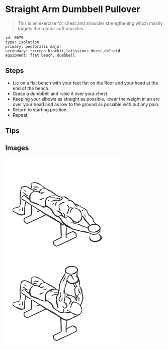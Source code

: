 # Straight Arm Dumbbell Pullover
> This is an exercise for chest and shoulder strengthening which mainly targets the rotator cuff muscles.

``` 
id: 0079 
type: isolation 
primary: pectoralis major 
secondary: triceps brachii,latissimus dorsi,deltoid 
equipment: flat bench, dumbbell 
``` 

## Steps

 - Lie on a flat bench with your feet flat on the floor and your head at the end of the bench.
 - Grasp a dumbbell and raise it over your chest.
 - Keeping your elbows as straight as possible, lower the weight in an arc over your head and as low to the ground as possible with out any pain.
 - Return to starting position.
 - Repeat.

## Tips


## Images

<svg width="368" height="300" viewBox="0 0 276 225" xmlns="http://www.w3.org/2000/svg">
  <g fill="#FFF">
    <path d="M0 0h276v225H0V0m61.24 63.96c-.55 3.33-.19 6.73-.32 10.09-.57-.06-1.7-.18-2.27-.25-2.86-3.46-7.56-4.43-11.78-5.12-3.98-.09-9.4 1.7-10.01 6.23-.86 4.37-1.6 8.77-2.2 13.19-1.67 9.72 2.49 19.84-1.26 29.32-3.36 1.46-6.88 2.6-10.57 2.77-2.7.5-6.41 2.56-5.51 5.85.25 5.98 7.65 6.06 11 9.71 2.89.94 5.62 2.36 8.54 3.21 3.3.6 6.46-.87 9.58-1.7 1.61-4.85-.52-9.87.53-14.77.56-5.11 1.7-10.13 2.33-15.23 1 .72 2 1.42 3 2.14 2.46 2.47 6.02 3.43 9.02 5.1.3 7.51.57 15.03.36 22.55-6.01 2.98-11.98 6.04-17.99 9.03 0 2.87.26 5.72.67 8.56 2.49 1.67 5.01 3.3 7.56 4.89 13.98-6.57 28-13.07 41.94-19.74 1.63-.59 3.51-2.1 5.22-.9 4.2 2.37 8.07 5.28 12.31 7.6 6.84 3.4 13.28 7.57 19.57 11.9.56 6.57.87 13.17.9 19.77-.01 4.26.99 8.55.28 12.79-5.71 3.46-12.15 5.6-17.75 9.24-.43 2.77-.17 5.63.35 8.37 2.09 2.14 4.77 3.65 7.38 5.06 3.57-.94 6.73-3.08 10.16-4.47 12.66-6.24 25.68-11.74 38.19-18.28-.12-3.47-.38-6.94-1.14-10.33-2.52-1.36-4.77-3.27-7.45-4.29-5.41 1.64-10.31 4.8-15.6 6.86.18-5.21.35-10.43.13-15.64l-1.01-.36c-.87 8.89-2.48 18.02-.46 26.87 3.04-1.99 1.13-5.58.68-8.39 5.08-2.56 10.3-4.82 15.46-7.2 2.28 1.42 4.75 2.63 6.72 4.47.41 2.36.44 4.77.56 7.17-15.4 7.19-30.7 14.62-46.19 21.63-1.86-1.32-3.8-2.52-5.57-3.95-.92-2.05-.29-4.45-.4-6.63 6.16-2.81 12.14-5.97 18.13-9.1.92-10.41-.44-20.81-.33-31.23 2.03 1 4.12 1.95 6.42 2.14l-.1-.92c-.16-.34-.48-1.01-.64-1.34-5.8-2.45-9.97-7.38-15.59-10.11-2.52-1.26-4.53-3.3-6.93-4.74-9.51-5.58-19.7-9.93-28.73-16.33-4.03-3.1-8.91-4.78-12.94-7.86-8.12-5.71-17.26-9.84-25.09-15.97-2.39-2.15-5.29-3.59-7.88-5.48l-2.48-.52c0-1.49-.05-2.98.08-4.46 1.53-1.21 3.25-2.16 4.82-3.32 4.79 2.42 7.3 7.88 12.51 9.82.16 5.97 6.77 6.73 10.99 8.81 5.02 1.63 9.87 3.76 15 5.01 2.67 1.39 4.56 4.05 7.53 4.92 2.97-.34 5.91-1.57 8.93-1.03 4.76 1.72 8.22 5.5 11.33 9.32.79.87.4 2.14.56 3.2 2.03 2.41 3.97 4.91 6.05 7.29 2.49 2.81 6.4 3.36 9.67 4.83 2.9 2.45 4.88 5.8 6.5 9.2 2.25 3.79 5.4 7.04 9.22 9.29-.26.18-.77.54-1.03.72-.02.2-.04.61-.06.81 3.44 1.18 6.35 3.6 9.98 4.24 3.46.41 5.42 3.91 8.78 4.54 5.78 1.22 11.57 2.42 17.25 4.1 7.38 2.34 15.28 2.47 22.61 5 3.6 1.55 7.25 4.05 11.37 3.29 3.37-.59 7.19-.65 9.73-3.29 2.37-2.3 5.99-4.16 5.77-7.98-2.49 2.4-4.92 4.89-7.71 6.96-2.24 1.79-5.24 1.88-7.93 2.48-3.96.99-7.12-2.26-10.8-3.03-3.81-1.89-8.03-2.79-12.11-3.83-5.88.67-11.34-2.01-16.97-3.19-4.23-1.25-9-1.2-12.65-3.96-6.91-4.97-14.98-8.42-20.96-14.62-3.3-3.94-5.19-8.88-8.57-12.77-3.04-1.76-6.73-2.09-9.66-4.08-2.9-2.66-5.06-6.02-6.54-9.66-3.41-6.7-10.64-9.77-16.46-13.95-.98-5.75-.8-13.03 4.25-16.93 4.84-4.39 11.71-4.74 17.61-6.93 3.19 1.61 6.64 2.9 9.23 5.46 2.61-1.52 6.81.13 5.58 3.76 1.14-1.38 2.08-2.91 2.89-4.51 5.94-.55 10.06 4.61 15.21 6.64.08-.81.16-1.63.23-2.44-4.02-.28-5.44-4.96-9.28-5.54-3.03-.79-6.14.08-9.11.72-1.43-.37-2.87-.72-4.31-1.05-3.84-2.09-8.39-3.36-10.88-7.25-3.16-1.75-6.18-3.72-9.01-5.99-5.33-1.92-10.12-4.91-15.15-7.44-4.28-4.36-9.64-7.31-14.65-10.71-5.82-2.91-14.39-4.29-18.64 1.89m45.71 30.79c.05.38.16 1.14.21 1.52 1.27-.18 2.53-.57 3.82-.43 6.26 2.23 13.12 2.26 19.19 5.16-2.04.45-4.07.88-6.1 1.34a14.41 14.41 0 0 0-13.47 2.48l-.08 1.91c1.81-1.03 3.6-2.06 5.4-3.11 2.45.19 4.91.35 7.36.02 2.53.1 5.07.32 7.61.21 3.04-1.01 5.39-3.38 7.44-5.74-.12-.25-.35-.75-.47-1-2.59.65-4.03 3.62-6.81 4.14-.34-1.28-.68-2.57-1.33-3.73-1.23-.04-2.36.89-3.62.43-6.4-1-12.67-2.82-19.15-3.2m-5.71 7.34c-.27 1.53 2.36 2.11 3.48 1.63.12-1.4-2.38-2.31-3.48-1.63m46.3 2.42c3.54.39 7.62-1.34 10.62 1.28 5.82 3.34 8.07 10.36 13.99 13.52.17-2.51-2.21-3.81-3.54-5.57 4.09 1.61 8.42 2.89 11.94 5.63 1.87 1.36 4.13 1.97 6.19 2.99 3.55 1.59 5.92 4.85 8.11 7.94 1.88 2.54 1.36 6.41 4.09 8.38 2.46 1.99 5.15 3.75 7.22 6.19 2.37 2.42 2.31 6.07 3.87 8.93 1.1 1.83 2.53 3.41 3.9 5.04-3.77.26-7.57.71-11.02 2.36-.89 1.08-2.12 1.69-3.36 2.26-1.15 1.43-2.51 2.85-4.54 2.41-8.63.83-15.13-6.42-23.43-7.21-3.4-.31-6.93-1.57-9.07-4.35 3.82 1.48 7.81 2.36 11.93 2.21 4.89-2.97 10.22-7.85 8.61-14.2 1.15.75 2.32 1.5 3.49 2.23 1.29 2.88 1.99 6.24 4.53 8.35 3.31 2.93 6.36 6.17 8.81 9.87.64-.65 1.27-1.29 1.9-1.95-3.86-5-9.42-9-11.38-15.23-1.97-1.92-3.37-4.59-6.19-5.39-2.5-4.9-1.59-12.16-7.58-14.6.61.04 1.85.11 2.47.15-6.23-1.93-12.47-8.33-19.21-4.3-.03-.4-.08-1.22-.1-1.63-2.02.03-4.03-.08-6.04-.21.66.76 1.32 1.51 2 2.25 1.24.12 2.5.32 3.71.61-4.7 1.9-4.55 7.4-4.63 11.61 2.43-2.6 1.42-6.8 4.06-9.19 1.77-1.94 4.28-3.79 7.06-3.05 6.57.79 11.42 6.08 14.56 11.52 2.32 4.43 1.59 9.73-.14 14.22-1.64 4.07-6.1 6.75-10.47 6.25-6.63.16-9.99-6.41-14.23-10.39-3.14-1.67-6.37-3.2-9.32-5.18.03.57.09 1.72.13 2.3 6.12 2.83 11.83 7.56 14.63 13.79l.67.06c-.45.05-1.36.16-1.82.21 1.23 3.62 5.42 3.82 8.51 4.77 5.95 1.17 11.34 4.01 16.77 6.57 3.51 1.69 7.49 1.93 11.32 2.31-.92 5.73 4.16 9.93 9.27 11 6.53 1.42 14.18.45 19.19-4.32 2.28-1.92 2.94-5.31 2.13-8.08-1.8-4.22-6.12-6.62-10.39-7.66-1.66-1.98-3.41-3.9-4.79-6.09-1.48-2.47-1.65-5.49-3.04-7.99-2.14-2.95-4.94-5.32-7.93-7.37-3.46-1.97-2.83-6.58-5.21-9.41-3.27-5.88-9.94-8.38-16.14-9.78.18-.88 1.54-1.99.6-2.82-.71-.82-1.71.18-2.49.35-2.8-3.5-7.35-4.17-11.27-5.72-2.54-1.69-3.95-4.68-6.62-6.25-3.55-2.82-8.78-1.87-12.33.38m-9.93 2.35c-3.7 1.91-7.89 3.77-10.05 7.55.11 4.35-.28 9.03 2.23 12.85.11.89 2.48 2.63 2.26.68-1.78-4.24-4.05-8.77-2.62-13.49 2.54-2.46 5.85-3.9 8.78-5.81 1.19.37 2.37.74 3.57 1.07-.38-2.02-2.03-3.57-4.17-2.85m-19.1 10.87c.22.04.67.1.89.13.05-4.33 2.93-7.49 4.82-11.1-4.91 1.25-6.62 6.43-5.71 10.97m-5.59-3.63c1.11-1.54 2.61-2.93 3.04-4.85-3.01-.65-3.27 2.72-3.04 4.85m33.48-1.49c1.1 3.36 5.07 5.62 4.58 9.44-.57 2.34-1.49 4.59-2.03 6.95-.38 2.79-3.76 4.6-2.65 7.63 1.83-1.9 4.24-3.75 4.59-6.57.4-2.77 1.45-5.36 2.34-7.99-.18-4.08-3.1-7.87-6.83-9.46m-16.33 2.82c-.91 1.23-.68 1.93.67 2.1.9-1.23.68-1.93-.67-2.1m52.91 9.92c-1 1.5 1.19 3.81 2.77 3.32.4-1.4-1.22-3.74-2.77-3.32m-62.24 1.98c4.1 2.57 8.46 4.7 12.29 7.68.51 1.24 1.02 2.49 1.53 3.74-1.62-.3-3.22-.6-4.83-.92-.41.21-1.24.64-1.65.85 5.42.23 9.24 4.27 13.86 6.51 1.93-.33 3.86-.63 5.81-.86-.7-.38-1.39-.76-2.08-1.15l-1.96 1.51c-.43-3.14-.85-6.39-2.25-9.28-1.14-1.4-2.7-2.35-4.11-3.44 1.52 3.33 4.55 6.73 3.03 10.62-2.77-2.75-4.37-6.36-6.01-9.84-2.3-1.51-4.4-3.34-6.91-4.51-2.15-.72-4.48-.68-6.72-.91m67.84 8.39c.69 2.29.06 6.28 3.3 6.46-.59-2.38-1.67-4.61-3.3-6.46m-33.79 19.74c1.42.4 2.85.77 4.3 1.1-.8-.9-1.62-1.78-2.48-2.61-.63.48-1.23.98-1.82 1.51m68.31 27.69c-.12 2.59 2.21 3.94 3.57 5.79.59 2.44-.33 4.81-1.13 7.07-5.28 3.21-12.14 5.36-18.03 2.56-2.91-2.01-6.18-5.05-5.48-8.96-.3-.1-.89-.31-1.19-.41-.27 2.19-.69 4.5.22 6.61 1.01 2.81 3.8 4.33 6.36 5.5 5.65 2.19 12.16 1.3 17.49-1.37 3.02-1.45 5.68-4.41 5.48-7.95.06-4.31-4.23-6.63-7.29-8.84z"/>
    <path d="M62.46 66.87c-.83-2.96 2.17-4.76 4.41-5.82 7.4-.17 13.73 3.85 20.04 7.11 2.33 1.24 3.6 3.64 5.19 5.63-2.6.68-5.16 1.5-7.7 2.4-1.36 1.94-2.93 3.74-4.39 5.62-3.42-1.46-7.3-1.01-10.74-2.03-1.43-2.67-4.8-3.21-7.23-4.67 1.37-2.61 1.43-5.49.42-8.24m2.8 3.59c4.5 2.33 9.91 1.34 14.81 1.63-3.83-4.16-9.93-1.5-14.81-1.63m.13 5.15c3.05 1.2 6.27 1.85 9.46 2.57-.19-1.04-.38-2.08-.56-3.11l-.21 1.27c-2.8-.17-6.47-3.43-8.69-.73zM40.57 72.56c2.01-1.99 5.13-1.35 7.65-2.09 2.06.52 4.11 1.17 5.88 2.38 4.37 2.81 9.05 5.08 13.69 7.4.02.21.04.63.05.84-3.8 1.9-7.7 4.27-9.52 8.31-1.67 2.79-1.35 6.11-1.47 9.22-3.91-2.74-7.32-6.14-11.44-8.58-2.15 1.21-4.4 2.24-6.48 3.56-.03 2.15-.42 4.31-.16 6.45.85 1.43 2.73 1.75 4.08 2.56.14.39.41 1.17.54 1.56 1.57.21 3.13.52 4.67.91-.7 4.62-1.96 9.14-2.47 13.8-1.03 5.51-.47 11.14-.74 16.71-6.57 2.88-12.71-1.79-18.82-3.63-3.97-1.31-7.81-4.23-8.04-8.74 5.35-1.58 11.02-1.94 16.12-4.39 2.09-4.28 3.5-9.2 2.61-13.97-1.17-6.78.35-13.59.41-20.38 0-4.18.68-8.61 3.44-11.92m3.8 6.29c1.14 2.27 3.66 2.57 5.85 3.15-1.62-1.63-3.21-3.74-5.85-3.15m-4.65 6.56c1.76.35 3.92.1 5.12 1.71 2.58 2.6 5.63 4.86 9.16 5.96l.4-1.19c-3.54-2.32-7.25-4.45-9.89-7.87-1.62.35-3.2.91-4.79 1.39m.23 34.45c.45 2.93-1.2 6.82 1.16 9.07.94-2.9.5-6 .87-8.99l-2.03-.08m-8.38 5.75c.93.61 1.88 1.2 2.84 1.77 1.18-1.03 2.38-2.03 3.57-3.05-2.15.38-4.29.77-6.41 1.28z"/>
    <path d="M82.56 84.52c.23-6.85 7.96-11.1 14.11-9.14 3.62 2.63 7.11 5.82 11.78 6.32l-.18 1.01 1.07-.44c.53 1.05 1.09 2.1 1.64 3.14 2.77.24 5.66 1.1 7.42 3.4-1.33.39-2.5 1.08-3.53 1.99-1.02.4-2.04.8-3.06 1.19-.71-.1-1.42-.19-2.12-.28-4.24.8-8.39 2.35-11.47 5.47-1.76 2.03-2.55 4.63-3.37 7.13-1.29 4.34 1.26 8.61-.04 12.97-6.56.63-11.96-3.96-17.73-6.34-4.05-2.79-9.18-2.75-13.29-5.37-2.9.3-2.26-2.67-2.73-4.55-.59.89-1.16 1.8-1.76 2.68.09-1.24.33-2.46.89-3.58-.94-5.66.19-12.37 5.08-15.97 3.59-3.34 9.23-2.56 13.32-.6 2.38 1.43 4.95 2.47 7.54 3.44 2.58-.64 5.26-1.19 7.42-2.86-3.63-1.24-7.31.55-10.99.39m-1.42 17.32l.92 1.16H83c3.41-1.98 7.34-3.03 10.48-5.46-4.41.23-9.01 1.18-12.34 4.3zM63.05 115.22c5.53 4.16 11.73 7.33 17.11 11.71-2.13 1.31-4.74 2.09-6.1 4.36 3.12-.53 5.96-1.96 8.86-3.12 3.94 3.07 8.2 5.7 12.01 8.94-14.23 6.93-28.66 13.43-42.92 20.3-2-1.46-4.58-2.4-6.02-4.48-.19-1.87-.67-3.89-.04-5.72 5.69-3.5 12.2-5.59 17.71-9.39.46-7.53.01-15.09-.61-22.6zM199.15 167.75c2.67-4.38 7.96-6.02 12.81-6.36 4.33-.18 9.38.86 11.99 4.65 2.04 2.87.38 7.07-2.77 8.34-3.89 1.61-7.71 4.57-12.16 3.75-3.53-.52-7.35-1.75-9.62-4.68-.41-1.87-.21-3.81-.25-5.7z"/>
  </g>
  <g fill="#333">
    <path d="M61.24 63.96c4.25-6.18 12.82-4.8 18.64-1.89 5.01 3.4 10.37 6.35 14.65 10.71 5.03 2.53 9.82 5.52 15.15 7.44 2.83 2.27 5.85 4.24 9.01 5.99 2.49 3.89 7.04 5.16 10.88 7.25 1.44.33 2.88.68 4.31 1.05 2.97-.64 6.08-1.51 9.11-.72 3.84.58 5.26 5.26 9.28 5.54-.07.81-.15 1.63-.23 2.44-5.15-2.03-9.27-7.19-15.21-6.64-.81 1.6-1.75 3.13-2.89 4.51 1.23-3.63-2.97-5.28-5.58-3.76-2.59-2.56-6.04-3.85-9.23-5.46-5.9 2.19-12.77 2.54-17.61 6.93-5.05 3.9-5.23 11.18-4.25 16.93 5.82 4.18 13.05 7.25 16.46 13.95 1.48 3.64 3.64 7 6.54 9.66 2.93 1.99 6.62 2.32 9.66 4.08 3.38 3.89 5.27 8.83 8.57 12.77 5.98 6.2 14.05 9.65 20.96 14.62 3.65 2.76 8.42 2.71 12.65 3.96 5.63 1.18 11.09 3.86 16.97 3.19 4.08 1.04 8.3 1.94 12.11 3.83 3.68.77 6.84 4.02 10.8 3.03 2.69-.6 5.69-.69 7.93-2.48 2.79-2.07 5.22-4.56 7.71-6.96.22 3.82-3.4 5.68-5.77 7.98-2.54 2.64-6.36 2.7-9.73 3.29-4.12.76-7.77-1.74-11.37-3.29-7.33-2.53-15.23-2.66-22.61-5-5.68-1.68-11.47-2.88-17.25-4.1-3.36-.63-5.32-4.13-8.78-4.54-3.63-.64-6.54-3.06-9.98-4.24.02-.2.04-.61.06-.81.26-.18.77-.54 1.03-.72-3.82-2.25-6.97-5.5-9.22-9.29-1.62-3.4-3.6-6.75-6.5-9.2-3.27-1.47-7.18-2.02-9.67-4.83-2.08-2.38-4.02-4.88-6.05-7.29-.16-1.06.23-2.33-.56-3.2-3.11-3.82-6.57-7.6-11.33-9.32-3.02-.54-5.96.69-8.93 1.03-2.97-.87-4.86-3.53-7.53-4.92-5.13-1.25-9.98-3.38-15-5.01-4.22-2.08-10.83-2.84-10.99-8.81-5.21-1.94-7.72-7.4-12.51-9.82-1.57 1.16-3.29 2.11-4.82 3.32-.13 1.48-.08 2.97-.08 4.46l2.48.52c2.59 1.89 5.49 3.33 7.88 5.48 7.83 6.13 16.97 10.26 25.09 15.97 4.03 3.08 8.91 4.76 12.94 7.86 9.03 6.4 19.22 10.75 28.73 16.33 2.4 1.44 4.41 3.48 6.93 4.74 5.62 2.73 9.79 7.66 15.59 10.11.16.33.48 1 .64 1.34l.1.92c-2.3-.19-4.39-1.14-6.42-2.14-.11 10.42 1.25 20.82.33 31.23-5.99 3.13-11.97 6.29-18.13 9.1.11 2.18-.52 4.58.4 6.63 1.77 1.43 3.71 2.63 5.57 3.95 15.49-7.01 30.79-14.44 46.19-21.63-.12-2.4-.15-4.81-.56-7.17-1.97-1.84-4.44-3.05-6.72-4.47-5.16 2.38-10.38 4.64-15.46 7.2.45 2.81 2.36 6.4-.68 8.39-2.02-8.85-.41-17.98.46-26.87l1.01.36c.22 5.21.05 10.43-.13 15.64 5.29-2.06 10.19-5.22 15.6-6.86 2.68 1.02 4.93 2.93 7.45 4.29.76 3.39 1.02 6.86 1.14 10.33-12.51 6.54-25.53 12.04-38.19 18.28-3.43 1.39-6.59 3.53-10.16 4.47-2.61-1.41-5.29-2.92-7.38-5.06-.52-2.74-.78-5.6-.35-8.37 5.6-3.64 12.04-5.78 17.75-9.24.71-4.24-.29-8.53-.28-12.79-.03-6.6-.34-13.2-.9-19.77-6.29-4.33-12.73-8.5-19.57-11.9-4.24-2.32-8.11-5.23-12.31-7.6-1.71-1.2-3.59.31-5.22.9-13.94 6.67-27.96 13.17-41.94 19.74-2.55-1.59-5.07-3.22-7.56-4.89-.41-2.84-.67-5.69-.67-8.56 6.01-2.99 11.98-6.05 17.99-9.03.21-7.52-.06-15.04-.36-22.55-3-1.67-6.56-2.63-9.02-5.1-1-.72-2-1.42-3-2.14-.63 5.1-1.77 10.12-2.33 15.23-1.05 4.9 1.08 9.92-.53 14.77-3.12.83-6.28 2.3-9.58 1.7-2.92-.85-5.65-2.27-8.54-3.21-3.35-3.65-10.75-3.73-11-9.71-.9-3.29 2.81-5.35 5.51-5.85 3.69-.17 7.21-1.31 10.57-2.77 3.75-9.48-.41-19.6 1.26-29.32.6-4.42 1.34-8.82 2.2-13.19.61-4.53 6.03-6.32 10.01-6.23 4.22.69 8.92 1.66 11.78 5.12.57.07 1.7.19 2.27.25.13-3.36-.23-6.76.32-10.09m1.22 2.91c1.01 2.75.95 5.63-.42 8.24 2.43 1.46 5.8 2 7.23 4.67 3.44 1.02 7.32.57 10.74 2.03 1.46-1.88 3.03-3.68 4.39-5.62 2.54-.9 5.1-1.72 7.7-2.4-1.59-1.99-2.86-4.39-5.19-5.63-6.31-3.26-12.64-7.28-20.04-7.11-2.24 1.06-5.24 2.86-4.41 5.82m-21.89 5.69c-2.76 3.31-3.44 7.74-3.44 11.92-.06 6.79-1.58 13.6-.41 20.38.89 4.77-.52 9.69-2.61 13.97-5.1 2.45-10.77 2.81-16.12 4.39.23 4.51 4.07 7.43 8.04 8.74 6.11 1.84 12.25 6.51 18.82 3.63.27-5.57-.29-11.2.74-16.71.51-4.66 1.77-9.18 2.47-13.8a41.4 41.4 0 0 0-4.67-.91c-.13-.39-.4-1.17-.54-1.56-1.35-.81-3.23-1.13-4.08-2.56-.26-2.14.13-4.3.16-6.45 2.08-1.32 4.33-2.35 6.48-3.56 4.12 2.44 7.53 5.84 11.44 8.58.12-3.11-.2-6.43 1.47-9.22 1.82-4.04 5.72-6.41 9.52-8.31-.01-.21-.03-.63-.05-.84-4.64-2.32-9.32-4.59-13.69-7.4-1.77-1.21-3.82-1.86-5.88-2.38-2.52.74-5.64.1-7.65 2.09m41.99 11.96c3.68.16 7.36-1.63 10.99-.39-2.16 1.67-4.84 2.22-7.42 2.86-2.59-.97-5.16-2.01-7.54-3.44-4.09-1.96-9.73-2.74-13.32.6-4.89 3.6-6.02 10.31-5.08 15.97-.56 1.12-.8 2.34-.89 3.58.6-.88 1.17-1.79 1.76-2.68.47 1.88-.17 4.85 2.73 4.55 4.11 2.62 9.24 2.58 13.29 5.37 5.77 2.38 11.17 6.97 17.73 6.34 1.3-4.36-1.25-8.63.04-12.97.82-2.5 1.61-5.1 3.37-7.13 3.08-3.12 7.23-4.67 11.47-5.47.7.09 1.41.18 2.12.28 1.02-.39 2.04-.79 3.06-1.19 1.03-.91 2.2-1.6 3.53-1.99-1.76-2.3-4.65-3.16-7.42-3.4-.55-1.04-1.11-2.09-1.64-3.14l-1.07.44.18-1.01c-4.67-.5-8.16-3.69-11.78-6.32-6.15-1.96-13.88 2.29-14.11 9.14m-19.51 30.7c.62 7.51 1.07 15.07.61 22.6-5.51 3.8-12.02 5.89-17.71 9.39-.63 1.83-.15 3.85.04 5.72 1.44 2.08 4.02 3.02 6.02 4.48 14.26-6.87 28.69-13.37 42.92-20.3-3.81-3.24-8.07-5.87-12.01-8.94-2.9 1.16-5.74 2.59-8.86 3.12 1.36-2.27 3.97-3.05 6.1-4.36-5.38-4.38-11.58-7.55-17.11-11.71z"/>
    <path d="M65.26 70.46c4.88.13 10.98-2.53 14.81 1.63-4.9-.29-10.31.7-14.81-1.63zM65.39 75.61c2.22-2.7 5.89.56 8.69.73l.21-1.27c.18 1.03.37 2.07.56 3.11-3.19-.72-6.41-1.37-9.46-2.57zM44.37 78.85c2.64-.59 4.23 1.52 5.85 3.15-2.19-.58-4.71-.88-5.85-3.15zM39.72 85.41c1.59-.48 3.17-1.04 4.79-1.39 2.64 3.42 6.35 5.55 9.89 7.87l-.4 1.19c-3.53-1.1-6.58-3.36-9.16-5.96-1.2-1.61-3.36-1.36-5.12-1.71zM106.95 94.75c6.48.38 12.75 2.2 19.15 3.2 1.26.46 2.39-.47 3.62-.43.65 1.16.99 2.45 1.33 3.73 2.78-.52 4.22-3.49 6.81-4.14.12.25.35.75.47 1-2.05 2.36-4.4 4.73-7.44 5.74-2.54.11-5.08-.11-7.61-.21-2.45.33-4.91.17-7.36-.02-1.8 1.05-3.59 2.08-5.4 3.11l.08-1.91a14.41 14.41 0 0 1 13.47-2.48c2.03-.46 4.06-.89 6.1-1.34-6.07-2.9-12.93-2.93-19.19-5.16-1.29-.14-2.55.25-3.82.43-.05-.38-.16-1.14-.21-1.52zM81.14 101.84c3.33-3.12 7.93-4.07 12.34-4.3-3.14 2.43-7.07 3.48-10.48 5.46h-.94l-.92-1.16zM101.24 102.09c1.1-.68 3.6.23 3.48 1.63-1.12.48-3.75-.1-3.48-1.63zM147.54 104.51c3.55-2.25 8.78-3.2 12.33-.38 2.67 1.57 4.08 4.56 6.62 6.25 3.92 1.55 8.47 2.22 11.27 5.72.78-.17 1.78-1.17 2.49-.35.94.83-.42 1.94-.6 2.82 6.2 1.4 12.87 3.9 16.14 9.78 2.38 2.83 1.75 7.44 5.21 9.41 2.99 2.05 5.79 4.42 7.93 7.37 1.39 2.5 1.56 5.52 3.04 7.99 1.38 2.19 3.13 4.11 4.79 6.09 4.27 1.04 8.59 3.44 10.39 7.66.81 2.77.15 6.16-2.13 8.08-5.01 4.77-12.66 5.74-19.19 4.32-5.11-1.07-10.19-5.27-9.27-11-3.83-.38-7.81-.62-11.32-2.31-5.43-2.56-10.82-5.4-16.77-6.57-3.09-.95-7.28-1.15-8.51-4.77.46-.05 1.37-.16 1.82-.21l-.67-.06c-2.8-6.23-8.51-10.96-14.63-13.79-.04-.58-.1-1.73-.13-2.3 2.95 1.98 6.18 3.51 9.32 5.18 4.24 3.98 7.6 10.55 14.23 10.39 4.37.5 8.83-2.18 10.47-6.25 1.73-4.49 2.46-9.79.14-14.22-3.14-5.44-7.99-10.73-14.56-11.52-2.78-.74-5.29 1.11-7.06 3.05-2.64 2.39-1.63 6.59-4.06 9.19.08-4.21-.07-9.71 4.63-11.61a27.33 27.33 0 0 0-3.71-.61c-.68-.74-1.34-1.49-2-2.25 2.01.13 4.02.24 6.04.21.02.41.07 1.23.1 1.63 6.74-4.03 12.98 2.37 19.21 4.3-.62-.04-1.86-.11-2.47-.15 5.99 2.44 5.08 9.7 7.58 14.6 2.82.8 4.22 3.47 6.19 5.39 1.96 6.23 7.52 10.23 11.38 15.23-.63.66-1.26 1.3-1.9 1.95-2.45-3.7-5.5-6.94-8.81-9.87-2.54-2.11-3.24-5.47-4.53-8.35-1.17-.73-2.34-1.48-3.49-2.23 1.61 6.35-3.72 11.23-8.61 14.2-4.12.15-8.11-.73-11.93-2.21 2.14 2.78 5.67 4.04 9.07 4.35 8.3.79 14.8 8.04 23.43 7.21 2.03.44 3.39-.98 4.54-2.41 1.24-.57 2.47-1.18 3.36-2.26 3.45-1.65 7.25-2.1 11.02-2.36-1.37-1.63-2.8-3.21-3.9-5.04-1.56-2.86-1.5-6.51-3.87-8.93-2.07-2.44-4.76-4.2-7.22-6.19-2.73-1.97-2.21-5.84-4.09-8.38-2.19-3.09-4.56-6.35-8.11-7.94-2.06-1.02-4.32-1.63-6.19-2.99-3.52-2.74-7.85-4.02-11.94-5.63 1.33 1.76 3.71 3.06 3.54 5.57-5.92-3.16-8.17-10.18-13.99-13.52-3-2.62-7.08-.89-10.62-1.28m51.61 63.24c.04 1.89-.16 3.83.25 5.7 2.27 2.93 6.09 4.16 9.62 4.68 4.45.82 8.27-2.14 12.16-3.75 3.15-1.27 4.81-5.47 2.77-8.34-2.61-3.79-7.66-4.83-11.99-4.65-4.85.34-10.14 1.98-12.81 6.36zM137.61 106.86c2.14-.72 3.79.83 4.17 2.85-1.2-.33-2.38-.7-3.57-1.07-2.93 1.91-6.24 3.35-8.78 5.81-1.43 4.72.84 9.25 2.62 13.49.22 1.95-2.15.21-2.26-.68-2.51-3.82-2.12-8.5-2.23-12.85 2.16-3.78 6.35-5.64 10.05-7.55zM118.51 117.73c-.91-4.54.8-9.72 5.71-10.97-1.89 3.61-4.77 6.77-4.82 11.1-.22-.03-.67-.09-.89-.13zM112.92 114.1c-.23-2.13.03-5.5 3.04-4.85-.43 1.92-1.93 3.31-3.04 4.85z"/>
    <path d="M146.4 112.61c3.73 1.59 6.65 5.38 6.83 9.46-.89 2.63-1.94 5.22-2.34 7.99-.35 2.82-2.76 4.67-4.59 6.57-1.11-3.03 2.27-4.84 2.65-7.63.54-2.36 1.46-4.61 2.03-6.95.49-3.82-3.48-6.08-4.58-9.44zM130.07 115.43c1.35.17 1.57.87.67 2.1-1.35-.17-1.58-.87-.67-2.1zM39.95 119.86l2.03.08c-.37 2.99.07 6.09-.87 8.99-2.36-2.25-.71-6.14-1.16-9.07zM31.57 125.61c2.12-.51 4.26-.9 6.41-1.28-1.19 1.02-2.39 2.02-3.57 3.05-.96-.57-1.91-1.16-2.84-1.77zM182.98 125.35c1.55-.42 3.17 1.92 2.77 3.32-1.58.49-3.77-1.82-2.77-3.32zM120.74 127.33c2.24.23 4.57.19 6.72.91 2.51 1.17 4.61 3 6.91 4.51 1.64 3.48 3.24 7.09 6.01 9.84 1.52-3.89-1.51-7.29-3.03-10.62 1.41 1.09 2.97 2.04 4.11 3.44 1.4 2.89 1.82 6.14 2.25 9.28l1.96-1.51c.69.39 1.38.77 2.08 1.15-1.95.23-3.88.53-5.81.86-4.62-2.24-8.44-6.28-13.86-6.51.41-.21 1.24-.64 1.65-.85 1.61.32 3.21.62 4.83.92-.51-1.25-1.02-2.5-1.53-3.74-3.83-2.98-8.19-5.11-12.29-7.68zM188.58 135.72c1.63 1.85 2.71 4.08 3.3 6.46-3.24-.18-2.61-4.17-3.3-6.46zM154.79 155.46c.59-.53 1.19-1.03 1.82-1.51.86.83 1.68 1.71 2.48 2.61-1.45-.33-2.88-.7-4.3-1.1zM223.1 183.15c3.06 2.21 7.35 4.53 7.29 8.84.2 3.54-2.46 6.5-5.48 7.95-5.33 2.67-11.84 3.56-17.49 1.37-2.56-1.17-5.35-2.69-6.36-5.5-.91-2.11-.49-4.42-.22-6.61.3.1.89.31 1.19.41-.7 3.91 2.57 6.95 5.48 8.96 5.89 2.8 12.75.65 18.03-2.56.8-2.26 1.72-4.63 1.13-7.07-1.36-1.85-3.69-3.2-3.57-5.79z"/>
  </g>
</svg>

<svg width="368" height="300" viewBox="0 0 276 225" xmlns="http://www.w3.org/2000/svg">
  <g fill="#FFF">
    <path d="M0 0h276v225H0V0m143.26 41.31c-1.85 3.53 1.51 7.73-1.06 10.96-3.13 4.92-5.95 10.02-8.99 15-4.33 7.08-5.57 15.59-5.43 23.76-2.11-.24-4.43-.15-6.27-1.36-1.49-1.59-2.42-3.82-4.63-4.56-2.72-1.1-4.77-3.24-7.14-4.86-3.44-1.48-7.17-2.46-10.02-5.03-5.65-1.28-8.7-6.64-13.72-9.09-4.7-3.43-9.92-6.76-16-6.49-3.6-.64-6.55 1.77-8.73 4.32-.56 3.48-.21 7.04-.49 10.55-3.26-1.63-5.98-4.26-9.68-4.96-4.61-1.77-10.79-.87-13.67 3.4-1.73 7.2-3.09 14.58-3.23 22 .59 7.66 1.76 15.57-.87 23.01-3.5.73-6.88 1.97-10.46 2.28-2.72.44-6.28 2.52-5.49 5.77.04 5.95 7.56 6.13 10.89 9.69 2.92 1.04 5.7 2.44 8.69 3.27 3.14.49 6.32-.57 9.15-1.84 2.07-3.38.41-7.57.5-11.27.57-6.23 1.7-12.41 2.92-18.54 1.38 1.09 2.77 2.17 4.07 3.36 2.5 1.11 4.87 2.47 7.26 3.78.53-.42 1.06-.85 1.59-1.27-8.26-3.38-14.16-10.63-22.43-13.96.02-1.35 0-2.71.13-4.06 1.52-1.26 3.26-2.22 4.85-3.39 4.09 2.16 6.34 6.55 10.42 8.78 2.88 1.23 2.4 5.3 5.22 6.61 7.38 3.29 15.02 6.05 22.77 8.31 1.71.76 3.02 2.16 4.48 3.29 4.2.43 8.42.44 12.62.06 1.99 1.98 4.58 3.21 6.52 5.25 2.14 2.31 5.1 4.48 4.89 7.97 3.52 5.66 9.88 8.21 15.03 12.07 3.75 2.88 8.83 2.51 13.19 1.53 3.38-.77 6.51 1.81 9.9 1.31 2.05-.33 4.06-.86 6.09-1.3 4.68 3.12 9.52 6.82 15.46 6.68-3.03 1.31-6.08 3.07-9.52 2.29.57.28 1.71.82 2.28 1.1-5.44 2.16-10.51 5.45-16.38 6.38-2.86.85-5.81-.27-8.32-1.63-6.18-3.52-12.2-7.33-18.05-11.38-4.52-3.98-10.14-6.31-15.29-9.33-9.92-4.27-18.25-11.32-27.83-16.17-5.05-3.43-10.11-6.88-15.57-9.63 1.04 1.93 2.54 3.55 4.55 4.47 4.68 2.29 8.57 5.81 13 8.49-2.35 1.16-4.97 2.07-6.52 4.34 3.17-.43 6.01-1.92 8.93-3.1 4.08 2.97 8.18 5.93 12.26 8.91-14.35 6.82-28.78 13.49-43.12 20.33-1.91-1.24-3.91-2.35-5.66-3.81-.76-1.98-.91-4.37-.39-6.42 5.72-3.44 12.17-5.61 17.73-9.34.35-7.32.16-14.71-.68-21.99-.71-1.95-1.51 1.01-1.47 1.74-.02 6.47.4 12.94.21 19.41-6 3.02-11.99 6.07-18.02 9.04-.03 2.88.16 5.75.63 8.6 2.49 1.66 5 3.3 7.55 4.88 13.49-6.34 27.02-12.58 40.45-19.04 1.8-.78 3.54-1.81 5.49-2.12 5.02 2.34 9.32 6.01 14.27 8.52 6.58 3.21 12.5 7.55 18.77 11.3 1.07 10.9 1.05 21.87 1.47 32.8-5.94 3.19-12.29 5.66-18 9.24-.41 2.77-.14 5.63.41 8.36 2.11 2.14 4.8 3.67 7.43 5.08 2.53-.7 4.78-2.12 7.18-3.16 13.63-6.58 27.45-12.76 41.03-19.46-.08-3.51-.33-7.03-1.04-10.48-2.5-1.42-4.84-3.14-7.45-4.35-5.42 1.73-10.35 4.79-15.62 6.93.27-5.91.11-11.82.25-17.73 3.28-.78 6.5-1.83 9.35-3.69 6.41-3.61 13.94-5.25 19.68-9.97 3.07-1.86 6.32-4.15 7.37-7.79 1.06-5.09-.02-10.43-2.41-15 1.91-5.27 4.4-10.39 5.44-15.94.75-3.78-.47-7.5-1.75-11.01.16-4.02-.37-8.02-1.37-11.9-2.07-2.91-3.67-6.12-5.47-9.19 1.15-3.8.69-7.76.77-11.65l-1.68-.24c.7-4.88-3.6-8.3-4.13-12.91-.49-2.48.54-4.9.89-7.32-2.81 2.42-4.35 5.85-3.44 9.56-.44.45-.89.9-1.33 1.34 1.46 1.38 3.15 2.58 4.28 4.27.5 2.36-.34 4.67-1.05 6.89-4.66 2.89-10.36 5.1-15.88 3.61-3.87-.71-6.06-4.37-8.23-7.28 1.43-3.16 3.26-6.12 5.2-9l3.99-.06c3.03 3.06 4.34 7.14 5.23 11.25 2.48-3.99-.67-8.36-3.22-11.42.28-.46.85-1.38 1.14-1.84-2.69.36-5.41.46-8.08.9-2.31 4-5.98 7.87-5.55 12.82l-.74-.37c-1.16 7.13-3.41 13.99-5.08 20.99-1.89 3.45-2.64 7.28-3.13 11.14.28.06.85.19 1.13.25.12-2.4.33-4.79.74-7.16 4.66 7.42 1.91 16.74.25 24.71-.28.39-.84 1.17-1.13 1.56 3.87 2.03 5.87 5.91 7.79 9.62-.92 1.87-2.45 3.25-4.15 4.39-1.94-1.72-3.48-3.8-5.19-5.73-.5 3.13 1.63 5.57 4.26 6.84 2.45.6 4.14-1.55 6-2.71.49-1.76 1.07-3.48 1.59-5.23.72-.6 1.44-1.21 2.16-1.81-.29-.04-.87-.13-1.16-.17-.38.49-1.16 1.47-1.55 1.96a65.078 65.078 0 0 1-3.51-3.54l2.28-.52c-.26-.47-.79-1.41-1.05-1.89-.36.2-1.08.58-1.44.78-1.12-.88-2.25-1.74-3.37-2.61 2.75-7.99 3.24-16.74 1.44-24.99-.54-2.57-1.33-5.33.02-7.79 2.34-5.19 4.15-10.64 4.57-16.36 1.48 2.25 3.63 3.96 6.12 4.97 3.01 1.47 6.66.76 9.55 2.57.5 2.31 1.24 4.55 1.95 6.79.74-.51 1.47-1.02 2.2-1.55-1.09-1.95-2.19-3.9-3.41-5.76.4-.49 1.21-1.45 1.61-1.93 1.33 1.84 2.54 3.75 3.86 5.6-1.34 2.36-3.26 4.47-3.9 7.18-.51 3.61-.03 7.3.91 10.82-.4-.24-1.19-.7-1.59-.93 3.18 1.87 2.57 6.06 3.56 9.11-5.11-.28-8.89-4.48-14.03-4.57-3.64.01-5.95-4.71-9.7-3.36l-.2 1.02c1.86.85 3.75 1.67 5.59 2.58-1.14.85-2.3 1.67-3.31 2.68-.51.22-1.54.65-2.05.87.3 1.46 2.06 1.67 3.17 2.31 3.75 1.33 6.11 4.73 8.67 7.58-1.57 3.03-4.04 5.78-4 9.41 2.3-2.63 4.35-5.47 6.53-8.2-1.11-2.01-2.29-3.97-3.59-5.86 1.09-.89 2.15-1.81 3.21-2.74-1.74.19-3.44.52-5.13.91-1.87-1.34-3.85-2.5-5.86-3.6 2.88-1.32 6.09-2.63 9.24-1.34 4.51 1.83 9.18 4.48 11.41 9.03-.86.18-1.73.35-2.59.52 2.52.93 4.7 2.55 7.06 3.82-.59-1.26-1.22-2.49-1.88-3.7.9-1.72 1.38-3.61 1.76-5.51.71-3.41 2.84-6.37 3.23-9.88-2.41 2.31-3.48 5.58-5.35 8.29.09-.9.26-2.71.35-3.61-.35-.41-1.07-1.22-1.42-1.63-.42-1.32-.85-2.62-1.31-3.91-1.41-3.58-.76-7.32-.33-11 .9-1.52 1.68-3.1 2.45-4.69.7.6 2.12 1.79 2.83 2.39-.41-3.1-2.42-5.52-4.66-7.53-.08-.84-.15-1.67-.2-2.51 3.29-.42 6.21-2.35 7.65-5.38 1.53 3.3.53 7 .94 10.47 1.05 4.55 3.4 8.66 4.84 13.08.91 3.35.41 6.93 1.52 10.24.64 2.5 1.93 5.01 1.38 7.65-.93 5.35-3.05 10.38-5.11 15.37l-1.74 1.8c5.82 4.8 6.54 14.88.55 19.81-3.44 1.58-7.78 2.71-11.16.35-3.08-2.32-7.8-1.91-9.71-5.68-1.81-.39-3.64-.75-5.47-1.03.33.51.99 1.52 1.31 2.03-4.31.27-8.53-.71-12.82-.98-.37-.48-.73-.97-1.09-1.45 1.22-1.84 1.61-4.01 1.45-6.19-1.81 1.61-3.21 4.11-2.14 6.54-.03.54-.1 1.64-.13 2.19-3.5-.33-7.36-.22-10.34-2.39-3.92-2.62-8.07-5.12-11.1-8.82-1.9-2.29-2.54-5.34-4.4-7.66-3.49-5.1-9.54-7.29-14.05-11.28l-.88.18c-.94-4.68-.65-9.82 1.4-14.16 3.83-6.17 11.39-7.32 17.76-9.31 3.47-1.06 6.58 1.44 9.93 2-.24 1.6-.46 3.2-.65 4.81-6.2-1.37-12.42-2.83-18.77-3.23.03.35.09 1.04.13 1.39 1.85-.19 3.77-.58 5.56.16 4.08 1.56 8.58 1.3 12.63 3-1.58 4.14-4.27 8.03-4.33 12.6-.08 3.11 0 6.21-.14 9.32 2.23 4.98 2.13 10.85 5.2 15.42 1.62-6.36-1.74-12.49-2.47-18.74-1.65-4.34-.47-8.97 1.72-12.88l1.52-.88c1.02-4.38 1.54-8.88 3.15-13.1-.23-8.66 1.17-17.75 6.38-24.92 3.12-5.03 6.89-9.92 8.05-15.86 7.13 6.23 18.8 6.12 26.02.15 3.26-2.32 4.11-7.38 1.64-10.55-3.54-5.09-10.34-6.41-16.14-5.69-4.85.65-10.1 2.61-12.61 7.09m-6.7 31.07c5.6-3.61 6.63-10.65 8.21-16.59-2.87 5.46-5.49 11.06-8.21 16.59m38.47 15.07c-.2 3.23-.99 6.8.71 9.77.93 1.66 2.31 4.19 4.61 3.17-1.29-2.37-3.64-4.42-3.59-7.32-.1-2-.11-4.15-1.73-5.62m-43.42 8.97c-.24 3.22.14 6.45-.08 9.67-.94 3.2-5.31 5.2-4.1 9.04.25 2.1 2.3 4.92 4.57 4.11 2.98-2.66 5.29-6.33 4.59-10.5-1.19 3.21-1.86 6.78-4.67 9.06-1.54-1.19-3.29-2.61-2.89-4.82 1.24-2.11 3.3-3.71 4.13-6.06.5-3.54.72-7.49-1.55-10.5m-20.98 8.37l-.12 1.92c1.8-1.01 3.59-2.04 5.38-3.08 1.67.09 3.36.23 5.04.14 1.03-.18 3.27-.8 1.79-2.09-4.31-.43-8.65.35-12.09 3.11m64.2 13.69c3.55-2.3 1.4-7.34 1.51-10.81-2.99 2.73-1.1 7.28-1.51 10.81m-15.65 2.49c-1.84 3.33-3.2 7.05-3.47 10.87l-1.76.2c.46.02 1.38.04 1.84.05.15 1.5.3 3.01.51 4.5.71-4.95 2.03-10.16 5.05-14.19 5.33-2.14 11.15 1.13 14.76 5.06.53-.57 1.05-1.14 1.58-1.72-3.21-2.15-6.86-3.52-10.04-5.72-2.86-.71-6.01-1.03-8.47.95m-12.2 18.53c-.36 1.81 2.64 3.1 4.13 2.49 0-1.56-2.69-2.82-4.13-2.49z"/>
    <path d="M147.71 39.62c4.57-2.79 10.23-4.13 15.5-2.79 3.25.73 6.68 2.68 7.65 6.09.5 2.89-1.41 5.6-4.01 6.68-3.51 1.46-6.88 3.92-10.87 3.59-4.16-.18-8.21-1.96-11.06-5.01.09-3.07.01-6.55 2.79-8.56zM63.83 62.72c2.6-2.01 6.06-1.63 9.06-.97 4.83 1.19 9.01 3.97 13.46 6.07 2.59 1.24 4.05 3.76 5.74 5.93-2.59.7-5.15 1.54-7.68 2.44-1.37 1.93-2.93 3.71-4.39 5.56-3.34-1.12-6.84-1.49-10.34-1.44-1.31-3.06-4.98-3.63-7.57-5.22 2.94-3.93-1.73-8.85 1.72-12.37m2.61 8.55c4.55.75 9.17.9 13.77.83-3.64-3.65-9.45-2.58-13.77-.83m-.9 3.03c1.68 3.37 6.08 2.76 9.16 3.81l-.24-2.17c-3.02-.3-5.94-1.15-8.92-1.64zM40.59 72.52c2.05-1.93 5.17-1.32 7.69-2.06 7.41 2.22 13.36 7.69 20.71 10.18-4.27 1.82-8.55 4.41-10.64 8.74-1.67 2.79-1.39 6.13-1.33 9.24-2.24-1.51-4.37-3.17-6.53-4.79-.34-.7-1.03-2.12-1.37-2.83 1.83.79 3.68 1.49 5.57 2.11-1.03-2.24-3.36-3.16-5.27-4.47-2-1.26-3.52-3.11-5.12-4.82-1.51.62-3.03 1.18-4.57 1.72 3.86-.71 6.06 2.74 8.82 4.68-.53.33-1.05.66-1.58.99-2.69-2.04-5.58 1.34-8.08 2.42-.09 2.12-.3 4.24-.22 6.36 1.04 1.33 2.73 1.89 4.14 2.71.16.37.48 1.1.65 1.46 1.49.22 3.06.31 4.41 1.09-.31 4.34-1.77 8.52-2.19 12.86-1.06 5.79-.61 11.69-.86 17.54-6.56 2.72-12.64-1.85-18.74-3.67-4-1.28-7.81-4.25-8.15-8.74 5.38-1.62 11.11-1.96 16.22-4.47 2.02-4.28 3.55-9.14 2.57-13.89-1.06-7 .31-14.02.45-21.03 0-4 .79-8.19 3.42-11.33m3.74 6.28c1.21 2.21 3.67 2.66 5.89 3.2-1.65-1.61-3.23-3.71-5.89-3.2m-4.42 41.03c-.01 2.77-.02 5.54-.01 8.32.42.1 1.24.31 1.66.41.11-2.89.14-5.78.36-8.66-.5-.02-1.51-.05-2.01-.07m-8.46 5.86c.81.57 1.65 1.08 2.53 1.53 1.49-.78 2.81-1.82 4.16-2.81-2.25.31-4.49.73-6.69 1.28z"/>
    <path d="M82.51 84.54c.38-6.83 7.79-11 14.04-9.25 2.87 1.94 5.44 4.39 8.72 5.67 2.65.16 5.03 1.32 6.26 3.76 2.4 1.13 4.86 2.18 7.04 3.7-2.15.33-4.33.41-6.48.73-4.92 1.11-8.85 4.44-12.93 7.2-2.5 1.93-3.34 5.17-4.35 8.01-1.19 4.34 1.33 8.61-.03 12.95-6.33.56-11.57-3.71-17.11-6.07-4.92-3.02-10.76-3.71-15.84-6.39-.61-3.01-1.98-5.86-2.06-8.97.13-5.83 3.45-11.94 9.22-13.87 6.33-1.33 11.48 3.1 17.13 4.98 2.6-.64 5.26-1.25 7.52-2.78-3.65-1.41-7.4.49-11.13.33m6.34 6.65c3.88.14 8.31.72 11.58-1.87-3.87.57-7.71 1.32-11.58 1.87m-7.87 10.82c.49.26 1.46.79 1.95 1.06 3.48-1.99 7.39-3.18 10.66-5.52-4.53.2-9.26 1.17-12.61 4.46z"/>
    <path d="M111.22 91.19c3.1-1.48.02 3.26 0 0zM166.39 108.98c1.24.48 2.54.86 3.72 1.49-.04.89-.13 2.67-.17 3.56-1.23-1.65-2.35-3.38-3.55-5.05zM134 160.8c3.7 1.89 7.63 3.27 11.57 4.56-.87 9.52-2.73 19.24-.62 28.72 2.87-2.21 1.04-5.9 1.21-8.89 4.99-2.23 9.95-4.55 14.93-6.8 2.25 1.48 4.88 2.57 6.73 4.57.38 2.34.4 4.72.54 7.08-15.38 7.2-30.68 14.55-46.12 21.63-1.97-1.52-4.44-2.56-5.99-4.53-.26-2-.12-4.03-.08-6.03 6.15-2.85 12.17-5.98 18.16-9.14.93-10.39-.5-20.76-.33-31.17z"/>
  </g>
  <g fill="#333">
    <path d="M143.26 41.31c2.51-4.48 7.76-6.44 12.61-7.09 5.8-.72 12.6.6 16.14 5.69 2.47 3.17 1.62 8.23-1.64 10.55-7.22 5.97-18.89 6.08-26.02-.15-1.16 5.94-4.93 10.83-8.05 15.86-5.21 7.17-6.61 16.26-6.38 24.92-1.61 4.22-2.13 8.72-3.15 13.1l-1.52.88c-2.19 3.91-3.37 8.54-1.72 12.88.73 6.25 4.09 12.38 2.47 18.74-3.07-4.57-2.97-10.44-5.2-15.42.14-3.11.06-6.21.14-9.32.06-4.57 2.75-8.46 4.33-12.6-4.05-1.7-8.55-1.44-12.63-3-1.79-.74-3.71-.35-5.56-.16-.04-.35-.1-1.04-.13-1.39 6.35.4 12.57 1.86 18.77 3.23.19-1.61.41-3.21.65-4.81-3.35-.56-6.46-3.06-9.93-2-6.37 1.99-13.93 3.14-17.76 9.31-2.05 4.34-2.34 9.48-1.4 14.16l.88-.18c4.51 3.99 10.56 6.18 14.05 11.28 1.86 2.32 2.5 5.37 4.4 7.66 3.03 3.7 7.18 6.2 11.1 8.82 2.98 2.17 6.84 2.06 10.34 2.39.03-.55.1-1.65.13-2.19-1.07-2.43.33-4.93 2.14-6.54.16 2.18-.23 4.35-1.45 6.19.36.48.72.97 1.09 1.45 4.29.27 8.51 1.25 12.82.98-.32-.51-.98-1.52-1.31-2.03 1.83.28 3.66.64 5.47 1.03 1.91 3.77 6.63 3.36 9.71 5.68 3.38 2.36 7.72 1.23 11.16-.35 5.99-4.93 5.27-15.01-.55-19.81l1.74-1.8c2.06-4.99 4.18-10.02 5.11-15.37.55-2.64-.74-5.15-1.38-7.65-1.11-3.31-.61-6.89-1.52-10.24-1.44-4.42-3.79-8.53-4.84-13.08-.41-3.47.59-7.17-.94-10.47-1.44 3.03-4.36 4.96-7.65 5.38.05.84.12 1.67.2 2.51 2.24 2.01 4.25 4.43 4.66 7.53-.71-.6-2.13-1.79-2.83-2.39-.77 1.59-1.55 3.17-2.45 4.69-.43 3.68-1.08 7.42.33 11 .46 1.29.89 2.59 1.31 3.91.35.41 1.07 1.22 1.42 1.63-.09.9-.26 2.71-.35 3.61 1.87-2.71 2.94-5.98 5.35-8.29-.39 3.51-2.52 6.47-3.23 9.88-.38 1.9-.86 3.79-1.76 5.51.66 1.21 1.29 2.44 1.88 3.7-2.36-1.27-4.54-2.89-7.06-3.82.86-.17 1.73-.34 2.59-.52-2.23-4.55-6.9-7.2-11.41-9.03-3.15-1.29-6.36.02-9.24 1.34 2.01 1.1 3.99 2.26 5.86 3.6 1.69-.39 3.39-.72 5.13-.91-1.06.93-2.12 1.85-3.21 2.74 1.3 1.89 2.48 3.85 3.59 5.86-2.18 2.73-4.23 5.57-6.53 8.2-.04-3.63 2.43-6.38 4-9.41-2.56-2.85-4.92-6.25-8.67-7.58-1.11-.64-2.87-.85-3.17-2.31.51-.22 1.54-.65 2.05-.87 1.01-1.01 2.17-1.83 3.31-2.68-1.84-.91-3.73-1.73-5.59-2.58l.2-1.02c3.75-1.35 6.06 3.37 9.7 3.36 5.14.09 8.92 4.29 14.03 4.57-.99-3.05-.38-7.24-3.56-9.11.4.23 1.19.69 1.59.93-.94-3.52-1.42-7.21-.91-10.82.64-2.71 2.56-4.82 3.9-7.18-1.32-1.85-2.53-3.76-3.86-5.6-.4.48-1.21 1.44-1.61 1.93 1.22 1.86 2.32 3.81 3.41 5.76-.73.53-1.46 1.04-2.2 1.55-.71-2.24-1.45-4.48-1.95-6.79-2.89-1.81-6.54-1.1-9.55-2.57-2.49-1.01-4.64-2.72-6.12-4.97-.42 5.72-2.23 11.17-4.57 16.36-1.35 2.46-.56 5.22-.02 7.79 1.8 8.25 1.31 17-1.44 24.99 1.12.87 2.25 1.73 3.37 2.61.36-.2 1.08-.58 1.44-.78.26.48.79 1.42 1.05 1.89l-2.28.52c1.12 1.22 2.29 2.4 3.51 3.54.39-.49 1.17-1.47 1.55-1.96.29.04.87.13 1.16.17-.72.6-1.44 1.21-2.16 1.81-.52 1.75-1.1 3.47-1.59 5.23-1.86 1.16-3.55 3.31-6 2.71-2.63-1.27-4.76-3.71-4.26-6.84 1.71 1.93 3.25 4.01 5.19 5.73 1.7-1.14 3.23-2.52 4.15-4.39-1.92-3.71-3.92-7.59-7.79-9.62.29-.39.85-1.17 1.13-1.56 1.66-7.97 4.41-17.29-.25-24.71-.41 2.37-.62 4.76-.74 7.16-.28-.06-.85-.19-1.13-.25.49-3.86 1.24-7.69 3.13-11.14 1.67-7 3.92-13.86 5.08-20.99l.74.37c-.43-4.95 3.24-8.82 5.55-12.82 2.67-.44 5.39-.54 8.08-.9-.29.46-.86 1.38-1.14 1.84 2.55 3.06 5.7 7.43 3.22 11.42-.89-4.11-2.2-8.19-5.23-11.25l-3.99.06c-1.94 2.88-3.77 5.84-5.2 9 2.17 2.91 4.36 6.57 8.23 7.28 5.52 1.49 11.22-.72 15.88-3.61.71-2.22 1.55-4.53 1.05-6.89-1.13-1.69-2.82-2.89-4.28-4.27.44-.44.89-.89 1.33-1.34-.91-3.71.63-7.14 3.44-9.56-.35 2.42-1.38 4.84-.89 7.32.53 4.61 4.83 8.03 4.13 12.91l1.68.24c-.08 3.89.38 7.85-.77 11.65 1.8 3.07 3.4 6.28 5.47 9.19 1 3.88 1.53 7.88 1.37 11.9 1.28 3.51 2.5 7.23 1.75 11.01-1.04 5.55-3.53 10.67-5.44 15.94 2.39 4.57 3.47 9.91 2.41 15-1.05 3.64-4.3 5.93-7.37 7.79-5.74 4.72-13.27 6.36-19.68 9.97-2.85 1.86-6.07 2.91-9.35 3.69-.14 5.91.02 11.82-.25 17.73 5.27-2.14 10.2-5.2 15.62-6.93 2.61 1.21 4.95 2.93 7.45 4.35.71 3.45.96 6.97 1.04 10.48-13.58 6.7-27.4 12.88-41.03 19.46-2.4 1.04-4.65 2.46-7.18 3.16-2.63-1.41-5.32-2.94-7.43-5.08-.55-2.73-.82-5.59-.41-8.36 5.71-3.58 12.06-6.05 18-9.24-.42-10.93-.4-21.9-1.47-32.8-6.27-3.75-12.19-8.09-18.77-11.3-4.95-2.51-9.25-6.18-14.27-8.52-1.95.31-3.69 1.34-5.49 2.12-13.43 6.46-26.96 12.7-40.45 19.04-2.55-1.58-5.06-3.22-7.55-4.88-.47-2.85-.66-5.72-.63-8.6 6.03-2.97 12.02-6.02 18.02-9.04.19-6.47-.23-12.94-.21-19.41-.04-.73.76-3.69 1.47-1.74.84 7.28 1.03 14.67.68 21.99-5.56 3.73-12.01 5.9-17.73 9.34-.52 2.05-.37 4.44.39 6.42 1.75 1.46 3.75 2.57 5.66 3.81 14.34-6.84 28.77-13.51 43.12-20.33-4.08-2.98-8.18-5.94-12.26-8.91-2.92 1.18-5.76 2.67-8.93 3.1 1.55-2.27 4.17-3.18 6.52-4.34-4.43-2.68-8.32-6.2-13-8.49-2.01-.92-3.51-2.54-4.55-4.47 5.46 2.75 10.52 6.2 15.57 9.63 9.58 4.85 17.91 11.9 27.83 16.17 5.15 3.02 10.77 5.35 15.29 9.33 5.85 4.05 11.87 7.86 18.05 11.38 2.51 1.36 5.46 2.48 8.32 1.63 5.87-.93 10.94-4.22 16.38-6.38-.57-.28-1.71-.82-2.28-1.1 3.44.78 6.49-.98 9.52-2.29-5.94.14-10.78-3.56-15.46-6.68-2.03.44-4.04.97-6.09 1.3-3.39.5-6.52-2.08-9.9-1.31-4.36.98-9.44 1.35-13.19-1.53-5.15-3.86-11.51-6.41-15.03-12.07.21-3.49-2.75-5.66-4.89-7.97-1.94-2.04-4.53-3.27-6.52-5.25-4.2.38-8.42.37-12.62-.06-1.46-1.13-2.77-2.53-4.48-3.29-7.75-2.26-15.39-5.02-22.77-8.31-2.82-1.31-2.34-5.38-5.22-6.61-4.08-2.23-6.33-6.62-10.42-8.78-1.59 1.17-3.33 2.13-4.85 3.39-.13 1.35-.11 2.71-.13 4.06 8.27 3.33 14.17 10.58 22.43 13.96-.53.42-1.06.85-1.59 1.27-2.39-1.31-4.76-2.67-7.26-3.78-1.3-1.19-2.69-2.27-4.07-3.36-1.22 6.13-2.35 12.31-2.92 18.54-.09 3.7 1.57 7.89-.5 11.27-2.83 1.27-6.01 2.33-9.15 1.84-2.99-.83-5.77-2.23-8.69-3.27-3.33-3.56-10.85-3.74-10.89-9.69-.79-3.25 2.77-5.33 5.49-5.77 3.58-.31 6.96-1.55 10.46-2.28 2.63-7.44 1.46-15.35.87-23.01.14-7.42 1.5-14.8 3.23-22 2.88-4.27 9.06-5.17 13.67-3.4 3.7.7 6.42 3.33 9.68 4.96.28-3.51-.07-7.07.49-10.55C63.45 61.41 66.4 59 70 59.64c6.08-.27 11.3 3.06 16 6.49 5.02 2.45 8.07 7.81 13.72 9.09 2.85 2.57 6.58 3.55 10.02 5.03 2.37 1.62 4.42 3.76 7.14 4.86 2.21.74 3.14 2.97 4.63 4.56 1.84 1.21 4.16 1.12 6.27 1.36-.14-8.17 1.1-16.68 5.43-23.76 3.04-4.98 5.86-10.08 8.99-15 2.57-3.23-.79-7.43 1.06-10.96m4.45-1.69c-2.78 2.01-2.7 5.49-2.79 8.56 2.85 3.05 6.9 4.83 11.06 5.01 3.99.33 7.36-2.13 10.87-3.59 2.6-1.08 4.51-3.79 4.01-6.68-.97-3.41-4.4-5.36-7.65-6.09-5.27-1.34-10.93 0-15.5 2.79m-83.88 23.1c-3.45 3.52 1.22 8.44-1.72 12.37 2.59 1.59 6.26 2.16 7.57 5.22 3.5-.05 7 .32 10.34 1.44 1.46-1.85 3.02-3.63 4.39-5.56 2.53-.9 5.09-1.74 7.68-2.44-1.69-2.17-3.15-4.69-5.74-5.93-4.45-2.1-8.63-4.88-13.46-6.07-3-.66-6.46-1.04-9.06.97m-23.24 9.8c-2.63 3.14-3.42 7.33-3.42 11.33-.14 7.01-1.51 14.03-.45 21.03.98 4.75-.55 9.61-2.57 13.89-5.11 2.51-10.84 2.85-16.22 4.47.34 4.49 4.15 7.46 8.15 8.74 6.1 1.82 12.18 6.39 18.74 3.67.25-5.85-.2-11.75.86-17.54.42-4.34 1.88-8.52 2.19-12.86-1.35-.78-2.92-.87-4.41-1.09-.17-.36-.49-1.09-.65-1.46-1.41-.82-3.1-1.38-4.14-2.71-.08-2.12.13-4.24.22-6.36 2.5-1.08 5.39-4.46 8.08-2.42.53-.33 1.05-.66 1.58-.99-2.76-1.94-4.96-5.39-8.82-4.68 1.54-.54 3.06-1.1 4.57-1.72 1.6 1.71 3.12 3.56 5.12 4.82 1.91 1.31 4.24 2.23 5.27 4.47-1.89-.62-3.74-1.32-5.57-2.11.34.71 1.03 2.13 1.37 2.83 2.16 1.62 4.29 3.28 6.53 4.79-.06-3.11-.34-6.45 1.33-9.24 2.09-4.33 6.37-6.92 10.64-8.74-7.35-2.49-13.3-7.96-20.71-10.18-2.52.74-5.64.13-7.69 2.06m41.92 12.02c3.73.16 7.48-1.74 11.13-.33-2.26 1.53-4.92 2.14-7.52 2.78-5.65-1.88-10.8-6.31-17.13-4.98-5.77 1.93-9.09 8.04-9.22 13.87.08 3.11 1.45 5.96 2.06 8.97 5.08 2.68 10.92 3.37 15.84 6.39 5.54 2.36 10.78 6.63 17.11 6.07 1.36-4.34-1.16-8.61.03-12.95 1.01-2.84 1.85-6.08 4.35-8.01 4.08-2.76 8.01-6.09 12.93-7.2 2.15-.32 4.33-.4 6.48-.73-2.18-1.52-4.64-2.57-7.04-3.7-1.23-2.44-3.61-3.6-6.26-3.76-3.28-1.28-5.85-3.73-8.72-5.67-6.25-1.75-13.66 2.42-14.04 9.25m28.71 6.65c.02 3.26 3.1-1.48 0 0m55.17 17.79c1.2 1.67 2.32 3.4 3.55 5.05.04-.89.13-2.67.17-3.56-1.18-.63-2.48-1.01-3.72-1.49M134 160.8c-.17 10.41 1.26 20.78.33 31.17-5.99 3.16-12.01 6.29-18.16 9.14-.04 2-.18 4.03.08 6.03 1.55 1.97 4.02 3.01 5.99 4.53 15.44-7.08 30.74-14.43 46.12-21.63-.14-2.36-.16-4.74-.54-7.08-1.85-2-4.48-3.09-6.73-4.57-4.98 2.25-9.94 4.57-14.93 6.8-.17 2.99 1.66 6.68-1.21 8.89-2.11-9.48-.25-19.2.62-28.72-3.94-1.29-7.87-2.67-11.57-4.56z"/>
    <path d="M136.56 72.38c2.72-5.53 5.34-11.13 8.21-16.59-1.58 5.94-2.61 12.98-8.21 16.59zM66.44 71.27c4.32-1.75 10.13-2.82 13.77.83-4.6.07-9.22-.08-13.77-.83zM65.54 74.3c2.98.49 5.9 1.34 8.92 1.64l.24 2.17c-3.08-1.05-7.48-.44-9.16-3.81zM44.33 78.8c2.66-.51 4.24 1.59 5.89 3.2-2.22-.54-4.68-.99-5.89-3.2zM175.03 87.45c1.62 1.47 1.63 3.62 1.73 5.62-.05 2.9 2.3 4.95 3.59 7.32-2.3 1.02-3.68-1.51-4.61-3.17-1.7-2.97-.91-6.54-.71-9.77zM88.85 91.19c3.87-.55 7.71-1.3 11.58-1.87-3.27 2.59-7.7 2.01-11.58 1.87zM80.98 102.01c3.35-3.29 8.08-4.26 12.61-4.46-3.27 2.34-7.18 3.53-10.66 5.52-.49-.27-1.46-.8-1.95-1.06zM131.61 96.42c2.27 3.01 2.05 6.96 1.55 10.5-.83 2.35-2.89 3.95-4.13 6.06-.4 2.21 1.35 3.63 2.89 4.82 2.81-2.28 3.48-5.85 4.67-9.06.7 4.17-1.61 7.84-4.59 10.5-2.27.81-4.32-2.01-4.57-4.11-1.21-3.84 3.16-5.84 4.1-9.04.22-3.22-.16-6.45.08-9.67zM110.63 104.79c3.44-2.76 7.78-3.54 12.09-3.11 1.48 1.29-.76 1.91-1.79 2.09-1.68.09-3.37-.05-5.04-.14a413.19 413.19 0 0 1-5.38 3.08l.12-1.92zM174.83 118.48c.41-3.53-1.48-8.08 1.51-10.81-.11 3.47 2.04 8.51-1.51 10.81zM39.91 119.83c.5.02 1.51.05 2.01.07-.22 2.88-.25 5.77-.36 8.66-.42-.1-1.24-.31-1.66-.41-.01-2.78 0-5.55.01-8.32zM159.18 120.97c2.46-1.98 5.61-1.66 8.47-.95 3.18 2.2 6.83 3.57 10.04 5.72-.53.58-1.05 1.15-1.58 1.72-3.61-3.93-9.43-7.2-14.76-5.06-3.02 4.03-4.34 9.24-5.05 14.19-.21-1.49-.36-3-.51-4.5-.46-.01-1.38-.03-1.84-.05l1.76-.2c.27-3.82 1.63-7.54 3.47-10.87zM31.45 125.69c2.2-.55 4.44-.97 6.69-1.28-1.35.99-2.67 2.03-4.16 2.81-.88-.45-1.72-.96-2.53-1.53zM146.98 139.5c1.44-.33 4.13.93 4.13 2.49-1.49.61-4.49-.68-4.13-2.49z"/>
  </g>
</svg>
